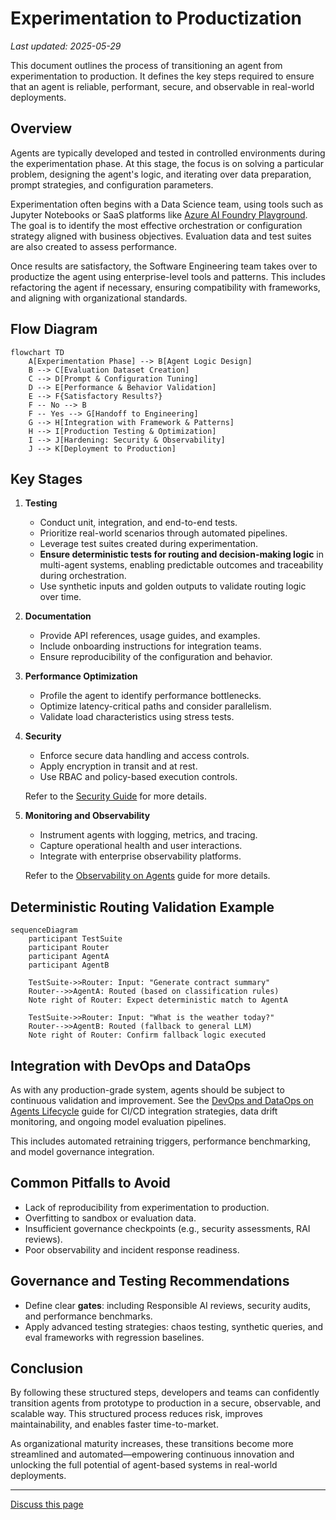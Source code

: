 # Experimentation to Productization

_Last updated: 2025-05-29_

This document outlines the process of transitioning an agent from
experimentation to production. It defines the key steps required to ensure that
an agent is reliable, performant, secure, and observable in real-world
deployments.

## Overview

Agents are typically developed and tested in controlled environments during the
experimentation phase. At this stage, the focus is on solving a particular
problem, designing the agent's logic, and iterating over data preparation,
prompt strategies, and configuration parameters.

Experimentation often begins with a Data Science team, using tools such as
Jupyter Notebooks or SaaS platforms like
[Azure AI Foundry Playground](https://learn.microsoft.com/en-us/azure/ai-foundry/concepts/concept-playgrounds).
The goal is to identify the most effective orchestration or configuration
strategy aligned with business objectives. Evaluation data and test suites are
also created to assess performance.

Once results are satisfactory, the Software Engineering team takes over to
productize the agent using enterprise-level tools and patterns. This includes
refactoring the agent if necessary, ensuring compatibility with frameworks, and
aligning with organizational standards.

## Flow Diagram

```mermaid
flowchart TD
    A[Experimentation Phase] --> B[Agent Logic Design]
    B --> C[Evaluation Dataset Creation]
    C --> D[Prompt & Configuration Tuning]
    D --> E[Performance & Behavior Validation]
    E --> F{Satisfactory Results?}
    F -- No --> B
    F -- Yes --> G[Handoff to Engineering]
    G --> H[Integration with Framework & Patterns]
    H --> I[Production Testing & Optimization]
    I --> J[Hardening: Security & Observability]
    J --> K[Deployment to Production]
```

## Key Stages

1. **Testing**

   - Conduct unit, integration, and end-to-end tests.
   - Prioritize real-world scenarios through automated pipelines.
   - Leverage test suites created during experimentation.
   - **Ensure deterministic tests for routing and decision-making logic** in
     multi-agent systems, enabling predictable outcomes and traceability during
     orchestration.
   - Use synthetic inputs and golden outputs to validate routing logic over
     time.

2. **Documentation**

   - Provide API references, usage guides, and examples.
   - Include onboarding instructions for integration teams.
   - Ensure reproducibility of the configuration and behavior.

3. **Performance Optimization**

   - Profile the agent to identify performance bottlenecks.
   - Optimize latency-critical paths and consider parallelism.
   - Validate load characteristics using stress tests.

4. **Security**

   - Enforce secure data handling and access controls.
   - Apply encryption in transit and at rest.
   - Use RBAC and policy-based execution controls.

   Refer to the [Security Guide](../security/Security.md) for more details.

5. **Monitoring and Observability**

   - Instrument agents with logging, metrics, and tracing.
   - Capture operational health and user interactions.
   - Integrate with enterprise observability platforms.

   Refer to the [Observability on Agents](../observability/Observability.md)
   guide for more details.

## Deterministic Routing Validation Example

```mermaid
sequenceDiagram
    participant TestSuite
    participant Router
    participant AgentA
    participant AgentB

    TestSuite->>Router: Input: "Generate contract summary"
    Router-->>AgentA: Routed (based on classification rules)
    Note right of Router: Expect deterministic match to AgentA

    TestSuite->>Router: Input: "What is the weather today?"
    Router-->>AgentB: Routed (fallback to general LLM)
    Note right of Router: Confirm fallback logic executed
```

## Integration with DevOps and DataOps

As with any production-grade system, agents should be subject to continuous
validation and improvement. See the
[DevOps and DataOps on Agents Lifecycle](./docs/governance/DevOps-and-DataOps-on-agents-lifecycle.md)
guide for CI/CD integration strategies, data drift monitoring, and ongoing model
evaluation pipelines.

This includes automated retraining triggers, performance benchmarking, and model
governance integration.

## Common Pitfalls to Avoid

- Lack of reproducibility from experimentation to production.
- Overfitting to sandbox or evaluation data.
- Insufficient governance checkpoints (e.g., security assessments, RAI reviews).
- Poor observability and incident response readiness.

## Governance and Testing Recommendations

- Define clear **gates**: including Responsible AI reviews, security audits, and
  performance benchmarks.
- Apply advanced testing strategies: chaos testing, synthetic queries, and eval
  frameworks with regression baselines.

## Conclusion

By following these structured steps, developers and teams can confidently
transition agents from prototype to production in a secure, observable, and
scalable way. This structured process reduces risk, improves maintainability,
and enables faster time-to-market.

As organizational maturity increases, these transitions become more streamlined
and automated—empowering continuous innovation and unlocking the full potential
of agent-based systems in real-world deployments.

---
<a class="github-button" href="https://github.com/microsoft/multi-agent-reference-architecture/discussions/new?category=q-a&body=Source: [Experimentation To Productization](https://github.com/microsoft/multi-agent-reference-architecture/blob/main/docs/governance/Experimentation-To-Productization.md)" data-icon="octicon-comment-discussion" target="_blank" data-size="large" aria-label="Discuss buttons/github-buttons on GitHub">Discuss this page</a>  <script async defer src="https://buttons.github.io/buttons.js"></script>